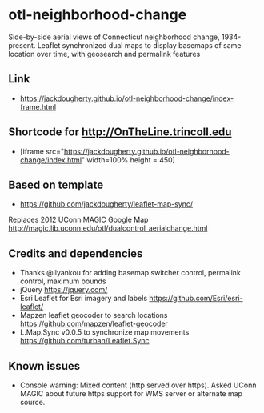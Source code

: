 # otl-neighborhood-change
Side-by-side aerial views of Connecticut neighborhood change, 1934-present. Leaflet synchronized dual maps to display basemaps of same location over time, with geosearch and permalink features

## Link
- https://jackdougherty.github.io/otl-neighborhood-change/index-frame.html

## Shortcode for http://OnTheLine.trincoll.edu
- [iframe src="https://jackdougherty.github.io/otl-neighborhood-change/index.html" width=100% height = 450]

## Based on template
- https://github.com/jackdougherty/leaflet-map-sync/

Replaces 2012 UConn MAGIC Google Map http://magic.lib.uconn.edu/otl/dualcontrol_aerialchange.html

## Credits and dependencies
- Thanks @ilyankou for adding basemap switcher control, permalink control, maximum bounds
- jQuery https://jquery.com/
- Esri Leaflet for Esri imagery and labels https://github.com/Esri/esri-leaflet/
- Mapzen leaflet geocoder to search locations https://github.com/mapzen/leaflet-geocoder
- L.Map.Sync v0.0.5 to synchronize map movements https://github.com/turban/Leaflet.Sync

## Known issues
- Console warning: Mixed content (http served over https). Asked UConn MAGIC about future https support for WMS server or alternate map source.
